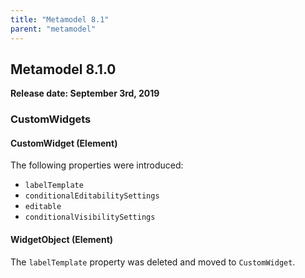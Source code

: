 ```yaml
---
title: "Metamodel 8.1"
parent: "metamodel"
---
```


## Metamodel 8.1.0

**Release date: September 3rd, 2019**

### CustomWidgets

#### CustomWidget (Element)

The following properties were introduced:

* `labelTemplate`
* `conditionalEditabilitySettings`
* `editable`
* `conditionalVisibilitySettings`

#### WidgetObject (Element)

The `labelTemplate` property was deleted and moved to `CustomWidget`.
